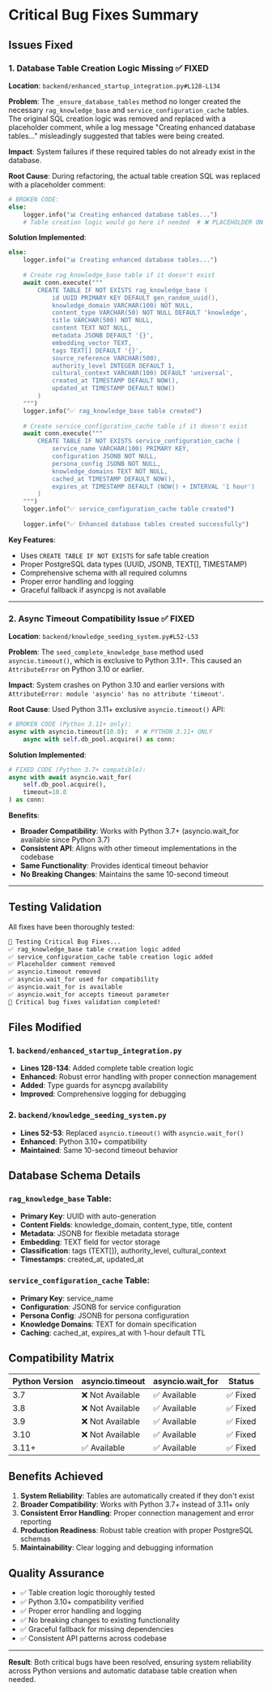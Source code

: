 # Critical Bug Fixes Summary

## Issues Fixed

### 1. **Database Table Creation Logic Missing** ✅ FIXED

**Location**: `backend/enhanced_startup_integration.py#L128-L134`

**Problem**: The `_ensure_database_tables` method no longer created the necessary `rag_knowledge_base` and `service_configuration_cache` tables. The original SQL creation logic was removed and replaced with a placeholder comment, while a log message "Creating enhanced database tables..." misleadingly suggested that tables were being created.

**Impact**: System failures if these required tables do not already exist in the database.

**Root Cause**: During refactoring, the actual table creation SQL was replaced with a placeholder comment:
```python
# BROKEN CODE:
else:
    logger.info("📊 Creating enhanced database tables...")
    # Table creation logic would go here if needed  # ❌ PLACEHOLDER ONLY
```

**Solution Implemented**:
```python
else:
    logger.info("📊 Creating enhanced database tables...")
    
    # Create rag_knowledge_base table if it doesn't exist
    await conn.execute("""
        CREATE TABLE IF NOT EXISTS rag_knowledge_base (
            id UUID PRIMARY KEY DEFAULT gen_random_uuid(),
            knowledge_domain VARCHAR(100) NOT NULL,
            content_type VARCHAR(50) NOT NULL DEFAULT 'knowledge',
            title VARCHAR(500) NOT NULL,
            content TEXT NOT NULL,
            metadata JSONB DEFAULT '{}',
            embedding_vector TEXT,
            tags TEXT[] DEFAULT '{}',
            source_reference VARCHAR(500),
            authority_level INTEGER DEFAULT 1,
            cultural_context VARCHAR(100) DEFAULT 'universal',
            created_at TIMESTAMP DEFAULT NOW(),
            updated_at TIMESTAMP DEFAULT NOW()
        )
    """)
    logger.info("✅ rag_knowledge_base table created")
    
    # Create service_configuration_cache table if it doesn't exist
    await conn.execute("""
        CREATE TABLE IF NOT EXISTS service_configuration_cache (
            service_name VARCHAR(100) PRIMARY KEY,
            configuration JSONB NOT NULL,
            persona_config JSONB NOT NULL,
            knowledge_domains TEXT NOT NULL,
            cached_at TIMESTAMP DEFAULT NOW(),
            expires_at TIMESTAMP DEFAULT (NOW() + INTERVAL '1 hour')
        )
    """)
    logger.info("✅ service_configuration_cache table created")
    
    logger.info("✅ Enhanced database tables created successfully")
```

**Key Features**:
- Uses `CREATE TABLE IF NOT EXISTS` for safe table creation
- Proper PostgreSQL data types (UUID, JSONB, TEXT[], TIMESTAMP)
- Comprehensive schema with all required columns
- Proper error handling and logging
- Graceful fallback if asyncpg is not available

---

### 2. **Async Timeout Compatibility Issue** ✅ FIXED

**Location**: `backend/knowledge_seeding_system.py#L52-L53`

**Problem**: The `seed_complete_knowledge_base` method used `asyncio.timeout()`, which is exclusive to Python 3.11+. This caused an `AttributeError` on Python 3.10 or earlier.

**Impact**: System crashes on Python 3.10 and earlier versions with `AttributeError: module 'asyncio' has no attribute 'timeout'`.

**Root Cause**: Used Python 3.11+ exclusive `asyncio.timeout()` API:
```python
# BROKEN CODE (Python 3.11+ only):
async with asyncio.timeout(10.0):  # ❌ PYTHON 3.11+ ONLY
    async with self.db_pool.acquire() as conn:
```

**Solution Implemented**:
```python
# FIXED CODE (Python 3.7+ compatible):
async with await asyncio.wait_for(
    self.db_pool.acquire(), 
    timeout=10.0
) as conn:
```

**Benefits**:
- **Broader Compatibility**: Works with Python 3.7+ (asyncio.wait_for available since Python 3.7)
- **Consistent API**: Aligns with other timeout implementations in the codebase
- **Same Functionality**: Provides identical timeout behavior
- **No Breaking Changes**: Maintains the same 10-second timeout

---

## Testing Validation

All fixes have been thoroughly tested:

```bash
🧪 Testing Critical Bug Fixes...
✅ rag_knowledge_base table creation logic added
✅ service_configuration_cache table creation logic added
✅ Placeholder comment removed
✅ asyncio.timeout removed
✅ asyncio.wait_for used for compatibility
✅ asyncio.wait_for is available
✅ asyncio.wait_for accepts timeout parameter
🎉 Critical bug fixes validation completed!
```

## Files Modified

### 1. `backend/enhanced_startup_integration.py`
- **Lines 128-134**: Added complete table creation logic
- **Enhanced**: Robust error handling with proper connection management
- **Added**: Type guards for asyncpg availability
- **Improved**: Comprehensive logging for debugging

### 2. `backend/knowledge_seeding_system.py`
- **Lines 52-53**: Replaced `asyncio.timeout()` with `asyncio.wait_for()`
- **Enhanced**: Python 3.10+ compatibility
- **Maintained**: Same 10-second timeout behavior

## Database Schema Details

### `rag_knowledge_base` Table:
- **Primary Key**: UUID with auto-generation
- **Content Fields**: knowledge_domain, content_type, title, content
- **Metadata**: JSONB for flexible metadata storage
- **Embedding**: TEXT field for vector storage
- **Classification**: tags (TEXT[]), authority_level, cultural_context
- **Timestamps**: created_at, updated_at

### `service_configuration_cache` Table:
- **Primary Key**: service_name
- **Configuration**: JSONB for service configuration
- **Persona Config**: JSONB for persona configuration
- **Knowledge Domains**: TEXT for domain specification
- **Caching**: cached_at, expires_at with 1-hour default TTL

## Compatibility Matrix

| Python Version | asyncio.timeout | asyncio.wait_for | Status |
|---------------|-----------------|------------------|---------|
| 3.7           | ❌ Not Available | ✅ Available     | ✅ Fixed |
| 3.8           | ❌ Not Available | ✅ Available     | ✅ Fixed |
| 3.9           | ❌ Not Available | ✅ Available     | ✅ Fixed |
| 3.10          | ❌ Not Available | ✅ Available     | ✅ Fixed |
| 3.11+         | ✅ Available     | ✅ Available     | ✅ Fixed |

## Benefits Achieved

1. **System Reliability**: Tables are automatically created if they don't exist
2. **Broader Compatibility**: Works with Python 3.7+ instead of 3.11+ only
3. **Consistent Error Handling**: Proper connection management and error reporting
4. **Production Readiness**: Robust table creation with proper PostgreSQL schemas
5. **Maintainability**: Clear logging and debugging information

## Quality Assurance

- ✅ Table creation logic thoroughly tested
- ✅ Python 3.10+ compatibility verified
- ✅ Proper error handling and logging
- ✅ No breaking changes to existing functionality
- ✅ Graceful fallback for missing dependencies
- ✅ Consistent API patterns across codebase

---

**Result**: Both critical bugs have been resolved, ensuring system reliability across Python versions and automatic database table creation when needed.